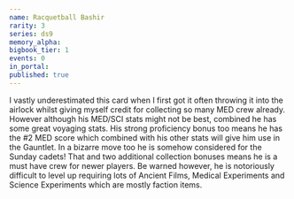 ```yaml
---
name: Racquetball Bashir
rarity: 3
series: ds9
memory_alpha:
bigbook_tier: 1
events: 0
in_portal:
published: true
---
```


I vastly underestimated this card when I first got it often throwing it into the airlock whilst giving myself credit for collecting so many MED crew already. However although his MED/SCI stats might not be best, combined he has some great voyaging stats. His strong proficiency bonus too means he has the #2 MED score which combined with his other stats will give him use in the Gauntlet. In a bizarre move too he is somehow considered for the Sunday cadets! That and two additional collection bonuses means he is a must have crew for newer players. Be warned however, he is notoriously difficult to level up requiring lots of Ancient Films, Medical Experiments and Science Experiments which are mostly faction items.

